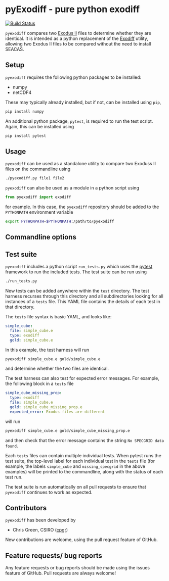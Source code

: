 # pyExodiff - pure python exodiff

[![Build Status](https://travis-ci.com/cpgr/pyexodiff.svg?branch=master)](https://travis-ci.com/cpgr/pyexodiff)

`pyexodiff` compares two [Exodus II](https://github.com/gsjaardema/seacas) files to determine
whether they are identical. It is intended as a python replacement of the [Exodiff](https://github.com/gsjaardema/seacas) utility, allowing two Exodus II files to be compared without the need to install SEACAS.

## Setup

`pyexodiff` requires the following python packages to be installed:

- numpy
- netCDF4

These may typically already installed, but if not, can be installed using `pip`,
```bash
pip install numpy
```

An additional python package, `pytest`, is required to run the test script. Again, this can be installed using
```bash
pip install pytest
```

## Usage

`pyexodiff` can be used as a standalone utility to compare two Exoduss II files on the commandline using

```bash
./pyexodiff.py file1 file2
```

`pyexodiff` can also be used as a module in a python script using

```python
from pyexodiff import exodiff
```
for example. In this case, the `pyexodiff` repository should be added to the `PYTHONPATH`
environment variable
```bash
export PYTHONPATH=$PYTHONPATH:/path/to/pyexodiff
```


## Commandline options



## Test suite

`pyexodiff` includes a python script `run_tests.py` which uses the [pytest](https://pytest.org) framework to run the included tests. The test suite can be run using
```bash
./run_tests.py
```

New tests can be added anywhere within the `test` directory. The test harness recurses through this directory and all subdirectories looking for all instances of a `tests` file. This YAML file contains the details of each test in that directory.

The `tests` file syntax is basic YAML, and looks like:
```yml
simple_cube:
  file: simple_cube.e
  type: exodiff
  gold: simple_cube.e
```
In this example, the test harness will run
```bash
pyexodiff simple_cube.e gold/simple_cube.e
```
and determine whether the two files are identical.

The test harness can also test for expected error messages. For example, the following block in a `tests` file
```yml
simple_cube_missing_prop:
  type: exodiff
  file: simple_cube.e
  gold: simple_cube_missing_prop.e
  expected_error: Exodus files are different
```
will run
```bash
pyexodiff simple_cube.e gold/simple_cube_missing_prop.e
```
and then check that the error message contains the string `No SPECGRID data found`.

Each `tests` files can contain multiple individual tests. When pytest runs the test suite, the top-level label for each individual test in the `tests` file (for example, the labels `simple_cube` and `missing_specgrid` in the above examples) will be printed to the commandline, along with the status of each test run.

The test suite is run automatically on all pull requests to ensure that `pyexodiff` continues to work as expected.

## Contributors

`pyexodiff` has been developed by
- Chris Green, CSIRO ([cpgr](https://github.com/cpgr))

New contributions are welcome, using the pull request feature of GitHub.

## Feature requests/ bug reports

Any feature requests or bug reports should be made using the issues feature of GitHub. Pull requests are always welcome!
